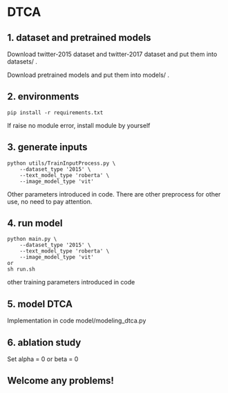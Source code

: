 # DTCA

## 1. dataset and pretrained models
Download twitter-2015 dataset and twitter-2017 dataset and put them into datasets/ .

Download pretrained models and put them into models/ .

## 2. environments
    pip install -r requirements.txt

If raise no module error, install module by yourself
## 3. generate inputs
    python utils/TrainInputProcess.py \
        --dataset_type '2015' \
        --text_model_type 'roberta' \
        --image_model_type 'vit'
Other parameters introduced in code. There are other preprocess for other use, no need to pay attention.


## 4. run model
    python main.py \
        --dataset_type '2015' \
        --text_model_type 'roberta' \
        --image_model_type 'vit'
    or
    sh run.sh
other training parameters introduced in code

## 5. model DTCA
Implementation in code model/modeling_dtca.py

## 6. ablation study
Set alpha = 0 or beta = 0

## Welcome any problems!


